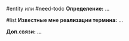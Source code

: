 #entity или #need-todo 
**Определение:**
...

#list
**Известные мне реализации термина:**
...

**Доп.связи:**
...
